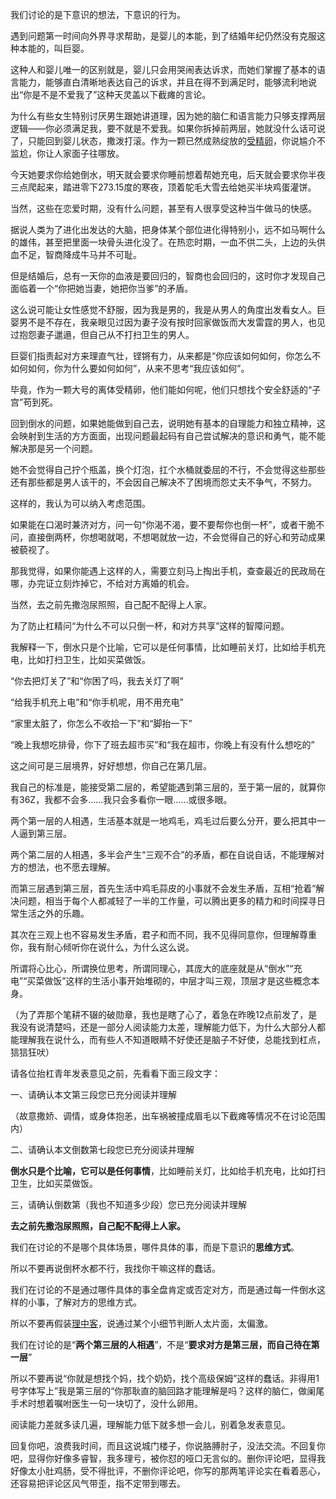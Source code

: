 我们讨论的是下意识的想法，下意识的行为。

遇到问题第一时间向外界寻求帮助，是婴儿的本能，到了结婚年纪仍然没有克服这种本能的，叫巨婴。

这种人和婴儿唯一的区别就是，婴儿只会用哭闹表达诉求，而她们掌握了基本的语言能力，能够直白清晰地表达自己的诉求，并且在得不到满足时，能够流利地说出“你是不是不爱我了”这种天灵盖以下截瘫的言论。

为什么有些女生特别讨厌男生跟她讲道理，因为她的脑仁和语言能力只够支撑两层逻辑——你必须满足我，要不就是不爱我。如果你拆掉前两层，她就没什么话可说了，只能回到婴儿状态，撒泼打滚。作为一颗已然成熟绽放的[受精卵](https://www.zhihu.com/search?q=受精卵&search_source=Entity&hybrid_search_source=Entity&hybrid_search_extra={"sourceType"%3A"answer"%2C"sourceId"%3A1235681212})，你说尴介不监尬，你让人家面子往哪放。

今天她要求你给她倒水，明天就会要求你睡前想着帮她充电，后天就会要求你半夜三点爬起来，踏进零下273.15度的寒夜，顶着鸵毛大雪去给她买半块鸡蛋灌饼。

当然，这些在恋爱时期，没有什么问题，甚至有人很享受这种当牛做马的快感。

据说人类为了进化出发达的大脑，把身体某个部位进化得特别小，远不如马啊什么的雄伟，甚至把里面一块骨头进化没了。在热恋时期，一血不供二头，上边的头供血不足，智商降成牛马并不可耻。

但是结婚后，总有一天你的血液是要回归的，智商也会回归的，这时你才发现自己面临着一个“你把她当妻，她把你当爹”的矛盾。

这么说可能让女性感觉不舒服，因为我是男的，我是从男人的角度出发看女人。巨婴男不是不存在，我亲眼见过因为妻子没有按时回家做饭而大发雷霆的男人，也见过抱怨妻子邋遢，但自己从不打扫卫生的男人。

巨婴们指责起对方来理直气壮，铿锵有力，从来都是“你应该如何如何，你怎么不如何如何，你为什么要如何如何”，从来不思考“我应该如何”。

毕竟，作为一颗大号的离体受精卵，他们能如何呢，他们只想找个安全舒适的“子宫”苟到死。

回到倒水的问题，如果她能做到自己去，说明她有基本的自理能力和独立精神，这会映射到生活的方方面面，出现问题最起码有自己尝试解决的意识和勇气，能不能解决那是另一个问题。

她不会觉得自己拧个瓶盖，换个灯泡，扛个水桶就委屈的不行，不会觉得这些那些还有那些都是男人该干的，不会因自己解决不了困境而怨丈夫不争气，不努力。

这样的，我认为可以纳入考虑范围。

如果能在口渴时兼济对方，问一句“你渴不渴，要不要帮你也倒一杯”，或者干脆不问，直接倒两杯，你想喝就喝，不想喝就放一边，不会觉得自己的好心和劳动成果被藐视了。

那我觉得，如果你能遇上这样的人，需要立刻马上掏出手机，查查最近的民政局在哪，办完证立刻炸掉它，不给对方离婚的机会。

当然，去之前先撒泡尿照照，自己配不配得上人家。

为了防止杠精问“为什么不可以只倒一杯，和对方共享”这样的智障问题。

我解释一下，倒水只是个比喻，它可以是任何事情，比如睡前关灯，比如给手机充电，比如打扫卫生，比如买菜做饭。

“你去把灯关了”和“你困了吗，我去关灯了啊”

“给我手机充上电”和“你手机呢，用不用充电”

“家里太脏了，你怎么不收拾一下”和“脚抬一下”

“晚上我想吃排骨，你下了班去超市买”和“我在超市，你晚上有没有什么想吃的”

这之间可是三层境界，好好想想，你自己在第几层。

我自己的标准是，能接受第二层的，希望能遇到第三层的，至于第一层的，就算你有36Z，我都不会多......我只会多看你一眼......或很多眼。

两个第一层的人相遇，生活基本就是一地鸡毛，鸡毛过后要么分开，要么把其中一人逼到第三层。

两个第二层的人相遇，多半会产生“三观不合”的矛盾，都在自说自话，不能理解对方的想法，也不愿去理解。

而第三层遇到第三层，首先生活中鸡毛蒜皮的小事就不会发生矛盾，互相“抢着”解决问题，相当于每个人都减轻了一半的工作量，可以腾出更多的精力和时间探寻日常生活之外的乐趣。

其次在三观上也不容易发生矛盾，君子和而不同，我不见得同意你，但理解尊重你，我有耐心倾听你在说什么，为什么这么说。

所谓将心比心，所谓换位思考，所谓同理心，其庞大的底座就是从“倒水”“充电”“买菜做饭”这样的生活小事开始堆砌的，中层才叫三观，顶层才是这些概念本身。

（为了弄那个笔耕不辍的破勋章，我也是瞎了心了，着急在昨晚12点前发了，是我没有说清楚吗，还是一部分人阅读能力太差，理解能力低下，为什么大部分人都能理解我在说什么，而有些人不知道眼睛不好使还是脑子不好使，总能找到杠点，狺狺狂吠）

请各位抬杠青年发表意见之前，先看看下面三段文字：

一、请确认本文第三段您已充分阅读并理解

（故意撒娇、调情，或身体抱恙，出车祸被撞成眉毛以下截瘫等情况不在讨论范围内）

二、请确认本文倒数第七段您已充分阅读并理解

**倒水只是个比喻，它可以是任何事情**，比如睡前关灯，比如给手机充电，比如打扫卫生，比如买菜做饭。

三，请确认倒数第（我也不知道多少段）您已充分阅读并理解

**去之前先撒泡尿照照，自己配不配得上人家。**



我们在讨论的不是哪个具体场景，哪件具体的事，而是下意识的**思维方式**。

所以不要再说倒杯水都不行，我找你干嘛这样的蠢话。

我们在讨论的不是通过哪件具体的事全盘肯定或否定对方，而是通过每一件倒水这样的小事，了解对方的思维方式。

所以不要再假装[理中客](https://www.zhihu.com/search?q=理中客&search_source=Entity&hybrid_search_source=Entity&hybrid_search_extra={"sourceType"%3A"answer"%2C"sourceId"%3A1235681212})，说通过某个小细节判断人太片面，太偏激。

我们在讨论的是“**两个第三层的人相遇**”，不是“**要求对方是第三层，而自己待在第一层**”

所以不要再说“你就是想找个妈，找个奶奶，找个高级保姆”这样的蠢话。非得用1号字体写上”我是第三层的“你那耿直的脑回路才能理解是吗？这样的脑仁，做阑尾手术时想着嘱咐医生一句一块切了，没什么卵用。



阅读能力差就多读几遍，理解能力低下就多想一会儿，别着急发表意见。

回复你吧，浪费我时间，而且这说城门楼子，你说胳膊肘子，没法交流。不回复你吧，显得你好像多睿智，我多理亏，被你怼的哑口无言似的。删你评论吧，显得我好像太小肚鸡肠，受不得批评，不删你评论吧，你写的那两笔评论实在看着恶心，还容易把评论区风气带歪，指不定带到哪去。
